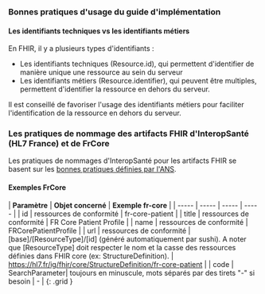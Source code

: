 ### Bonnes pratiques d'usage du guide d'implémentation

#### Les identifiants techniques vs les identifiants métiers

En FHIR, il y a plusieurs types d'identifiants :

* Les identifiants techniques (Resource.id), qui permettent d'identifier de manière unique une ressource au sein du serveur
* Les identifiants métiers (Resource.identifier), qui peuvent être multiples, permettent d'identifier la ressource en dehors du serveur.

Il est conseillé de favoriser l'usage des identifiants métiers pour faciliter l'identification de la ressource en dehors du serveur.

### Les pratiques de nommage des artifacts FHIR d'InteropSanté (HL7 France) et de FrCore

Les pratiques de nommages d'InteropSanté pour les artifacts FHIR se basent sur les [bonnes pratiques définies par l'ANS](https://interop.esante.gouv.fr/ig/documentation/bonnes_pratiques_modeler.html).

#### Exemples FrCore

| **Paramètre** | **Objet concerné** | **Exemple fr-core** |
| ----- | ----- | ----- | ----- |
| id | ressources de conformité | fr-core-patient |
| title | ressources de conformité | FR Core Patient Profile |
| name | ressources de conformité | FRCorePatientProfile |
| url | ressources de conformité |  [base]/[ResourceType]/[id] (généré automatiquement par sushi). A noter que [ResourceType] doit respecter le nom et la casse des ressources définies dans FHIR core (ex: StructureDefinition). | https://hl7.fr/ig/fhir/core/StructureDefinition/fr-core-patient |
| code  | SearchParameter|  toujours en minuscule, mots séparés par des tirets "-" si besoin | - |
{: .grid }

